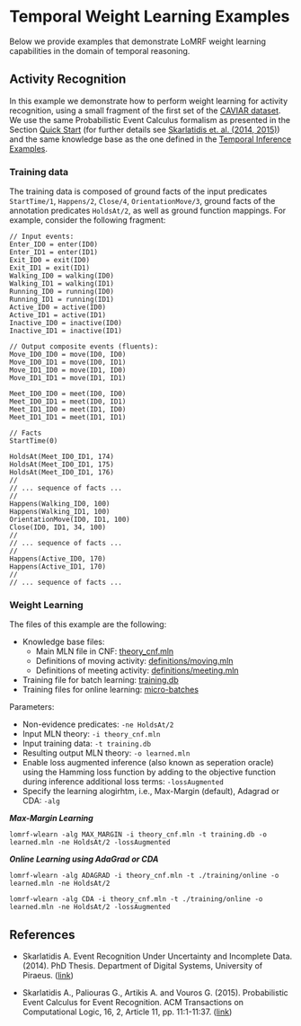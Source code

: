 # Temporal Weight Learning Examples

Below we provide examples that demonstrate LoMRF weight learning capabilities in the domain of temporal reasoning.

## Activity Recognition

In this example we demonstrate how to perform weight learning for activity recognition, using a small fragment of the first set of the [CAVIAR dataset](http://homepages.inf.ed.ac.uk/rbf/CAVIARDATA1/). We use the same Probabilistic Event Calculus formalism as presented in the Section [Quick Start](0_quick_start.md)   (for further details see [Skarlatidis et. al. (2014, 2015)](#referencies)) and the same knowledge base as the one defined in the [Temporal Inference Examples](2_2_temporal_inference_examples.md).

### Training data

The training data is composed of ground facts of the input predicates `StartTime/1`, `Happens/2`, `Close/4`, `OrientationMove/3`,
ground facts of the annotation predicates `HoldsAt/2`, as well as ground function mappings. For example, consider the following fragment:

```lang-none
// Input events:
Enter_ID0 = enter(ID0)
Enter_ID1 = enter(ID1)
Exit_ID0 = exit(ID0)
Exit_ID1 = exit(ID1)
Walking_ID0 = walking(ID0)
Walking_ID1 = walking(ID1)
Running_ID0 = running(ID0)
Running_ID1 = running(ID1)
Active_ID0 = active(ID0)
Active_ID1 = active(ID1)
Inactive_ID0 = inactive(ID0)
Inactive_ID1 = inactive(ID1)

// Output composite events (fluents):
Move_ID0_ID0 = move(ID0, ID0)
Move_ID0_ID1 = move(ID0, ID1)
Move_ID1_ID0 = move(ID1, ID0)
Move_ID1_ID1 = move(ID1, ID1)

Meet_ID0_ID0 = meet(ID0, ID0)
Meet_ID0_ID1 = meet(ID0, ID1)
Meet_ID1_ID0 = meet(ID1, ID0)
Meet_ID1_ID1 = meet(ID1, ID1)

// Facts
StartTime(0)

HoldsAt(Meet_ID0_ID1, 174)
HoldsAt(Meet_ID0_ID1, 175)
HoldsAt(Meet_ID0_ID1, 176)
//
// ... sequence of facts ...
//
Happens(Walking_ID0, 100)
Happens(Walking_ID1, 100)
OrientationMove(ID0, ID1, 100)
Close(ID0, ID1, 34, 100)
//
// ... sequence of facts ...
//
Happens(Active_ID0, 170)
Happens(Active_ID1, 170)
//
// ... sequence of facts ...
```

### Weight Learning

The files of this example are the following:
  * Knowledge base files:
    * Main MLN file in CNF: [theory_cnf.mln](https://github.com/anskarl/LoMRF-data/tree/master/Examples/Weight_Learning/Activity_Recognition/theory.mln)
    * Definitions of moving activity: [definitions/moving.mln](https://github.com/anskarl/LoMRF-data/tree/master/Examples/Weight_Learning/Activity_Recognition/definitions/moving.mln)
    * Definitions of meeting activity: [definitions/meeting.mln](https://github.com/anskarl/LoMRF-data/tree/master/Examples/Weight_Learning/Activity_Recognition/definitions/meeting.mln)
  * Training file for batch learning: [training.db](https://github.com/anskarl/LoMRF-data/tree/master/Examples/Weight_Learning/Activity_Recognition/training/batch/training.db)
  * Training files for online learning: [micro-batches](https://github.com/anskarl/LoMRF-data/tree/master/Examples/Weight_Learning/Activity_Recognition/training/online/)


Parameters:
 * Non-evidence predicates: `-ne HoldsAt/2`
 * Input MLN theory: `-i theory_cnf.mln`
 * Input training data: `-t training.db`
 * Resulting output MLN theory: `-o learned.mln`
 * Enable loss augmented inference (also known as seperation oracle) using the Hamming loss function by adding to the objective function during inference additional loss terms: `-lossAugmented`
 * Specify the learning alogirhtm, i.e., Max-Margin (default), Adagrad or CDA: `-alg`

***Max-Margin Learning***

```lang-none
lomrf-wlearn -alg MAX_MARGIN -i theory_cnf.mln -t training.db -o learned.mln -ne HoldsAt/2 -lossAugmented
```
***Online Learning using AdaGrad or CDA***

```lang-none
lomrf-wlearn -alg ADAGRAD -i theory_cnf.mln -t ./training/online -o learned.mln -ne HoldsAt/2

lomrf-wlearn -alg CDA -i theory_cnf.mln -t ./training/online -o learned.mln -ne HoldsAt/2 -lossAugmented
```

## References
* Skarlatidis A. Event Recognition Under Uncertainty and Incomplete Data. (2014). PhD Thesis. Department of Digital Systems, University of Piraeus. ([link](http://hdl.handle.net/10442/hedi/35692))

* Skarlatidis A., Paliouras G., Artikis A. and Vouros G. (2015). Probabilistic Event Calculus for Event Recognition. ACM Transactions on Computational Logic, 16, 2, Article 11, pp. 11:1-11:37. ([link](http://dx.doi.org/10.1145/2699916))
